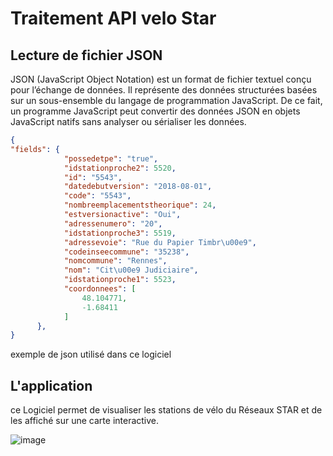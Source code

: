 
# Traitement API velo Star

## Lecture de fichier JSON

JSON (JavaScript Object Notation) est un format de fichier textuel conçu pour l’échange de données. Il représente des données structurées basées sur un sous-ensemble du langage de programmation JavaScript. De ce fait, un programme JavaScript peut convertir des données JSON en objets JavaScript natifs sans analyser ou sérialiser les données.

```json
{
"fields": {
            "possedetpe": "true",
            "idstationproche2": 5520,
            "id": "5543",
            "datedebutversion": "2018-08-01",
            "code": "5543",
            "nombreemplacementstheorique": 24,
            "estversionactive": "Oui",
            "adressenumero": "20",
            "idstationproche3": 5519,
            "adressevoie": "Rue du Papier Timbr\u00e9",
            "codeinseecommune": "35238",
            "nomcommune": "Rennes",
            "nom": "Cit\u00e9 Judiciaire",
            "idstationproche1": 5523,
            "coordonnees": [
                48.104771,
                -1.68411
            ]
      },
}

``` 
exemple de json utilisé dans ce logiciel


## L'application

ce Logiciel permet de visualiser les stations de vélo du Réseaux STAR et de les affiché sur une carte interactive.

![image](https://github.com/DailyScreen/LeveloSTAR/assets/113687926/9a39216d-165f-446d-92f2-8930cb631499)

